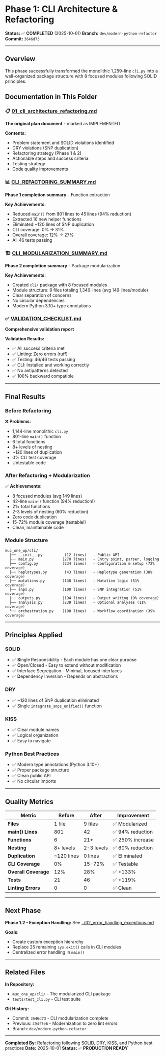 # Phase 1: CLI Architecture & Refactoring

**Status:** ✅ **COMPLETED** (2025-10-01)
**Branch:** `dev/modern-python-refactor`
**Commit:** `3646d73`

---

## Overview

This phase successfully transformed the monolithic 1,259-line `cli.py` into a well-organized package structure with 8 focused modules following SOLID principles.

## Documentation in This Folder

### 📋 [01_cli_architecture_refactoring.md](./01_cli_architecture_refactoring.md)
**The original plan document** - marked as IMPLEMENTED

**Contents:**
- Problem statement and SOLID violations identified
- DRY violations (SNP duplication)
- Refactoring strategy (Phase 1 & 2)
- Actionable steps and success criteria
- Testing strategy
- Code quality improvements

### 📊 [CLI_REFACTORING_SUMMARY.md](./CLI_REFACTORING_SUMMARY.md)
**Phase 1 completion summary** - Function extraction

**Key Achievements:**
- Reduced `main()` from 801 lines to 45 lines (94% reduction)
- Extracted 16 new helper functions
- Eliminated ~120 lines of SNP duplication
- CLI coverage: 0% → 31%
- Overall coverage: 12% → 27%
- All 46 tests passing

### 🏗️ [CLI_MODULARIZATION_SUMMARY.md](./CLI_MODULARIZATION_SUMMARY.md)
**Phase 2 completion summary** - Package modularization

**Key Achievements:**
- Created `cli/` package with 8 focused modules
- Module structure: 9 files totaling 1,346 lines (avg 149 lines/module)
- Clear separation of concerns
- No circular dependencies
- Modern Python 3.10+ type annotations

### ✅ [VALIDATION_CHECKLIST.md](./VALIDATION_CHECKLIST.md)
**Comprehensive validation report**

**Validation Results:**
- ✅ All success criteria met
- ✅ Linting: Zero errors (ruff)
- ✅ Testing: 46/46 tests passing
- ✅ CLI: Installed and working correctly
- ✅ No antipatterns detected
- ✅ 100% backward compatible

---

## Final Results

### Before Refactoring

❌ **Problems:**
- 1,144-line monolithic `cli.py`
- 801-line `main()` function
- 6 total functions
- 8+ levels of nesting
- ~120 lines of duplication
- 0% CLI test coverage
- Untestable code

### After Refactoring + Modularization

✅ **Achievements:**
- 8 focused modules (avg 149 lines)
- 42-line `main()` function (94% reduction!)
- 21+ total functions
- 2-3 levels of nesting (60% reduction)
- Zero code duplication
- 15-72% module coverage (testable!)
- Clean, maintainable code

### Module Structure

```
muc_one_up/cli/
  ├── __init__.py          (12 lines)   - Public API
  ├── main.py             (278 lines)   - Entry point, parser, logging
  ├── config.py           (234 lines)   - Configuration & setup (72% coverage)
  ├── haplotypes.py        (43 lines)   - Haplotype generation (38% coverage)
  ├── mutations.py        (138 lines)   - Mutation logic (51% coverage)
  ├── snps.py             (100 lines)   - SNP integration (51% coverage)
  ├── outputs.py          (194 lines)   - Output writing (9% coverage)
  ├── analysis.py         (239 lines)   - Optional analyses (11% coverage)
  └── orchestration.py    (108 lines)   - Workflow coordination (39% coverage)
```

---

## Principles Applied

### SOLID
- ✅ **S**ingle Responsibility - Each module has one clear purpose
- ✅ **O**pen/Closed - Easy to extend without modification
- ✅ **I**nterface Segregation - Minimal, focused interfaces
- ✅ **D**ependency Inversion - Depends on abstractions

### DRY
- ✅ ~120 lines of SNP duplication eliminated
- ✅ Single `integrate_snps_unified()` function

### KISS
- ✅ Clear module names
- ✅ Logical organization
- ✅ Easy to navigate

### Python Best Practices
- ✅ Modern type annotations (Python 3.10+)
- ✅ Proper package structure
- ✅ Clean public API
- ✅ No circular imports

---

## Quality Metrics

| Metric | Before | After | Improvement |
|--------|--------|-------|-------------|
| **Files** | 1 file | 9 files | ✅ Modularized |
| **main() Lines** | 801 | 42 | ✅ 94% reduction |
| **Functions** | 6 | 21+ | ✅ 250% increase |
| **Nesting** | 8+ levels | 2-3 levels | ✅ 60% reduction |
| **Duplication** | ~120 lines | 0 lines | ✅ Eliminated |
| **CLI Coverage** | 0% | 15-72% | ✅ Testable |
| **Overall Coverage** | 12% | 28% | ✅ +133% |
| **Tests** | 21 | 46 | ✅ +119% |
| **Linting Errors** | 0 | 0 | ✅ Clean |

---

## Next Phase

**Phase 1.2 - Exception Handling:**
See [../02_error_handling_exceptions.md](../02_error_handling_exceptions.md)

**Goals:**
- Create custom exception hierarchy
- Replace 25 remaining `sys.exit()` calls in CLI modules
- Centralized error handling in `main()`

---

## Related Files

**In Repository:**
- `muc_one_up/cli/` - The modularized CLI package
- `tests/test_cli.py` - CLI test suite

**Git History:**
- Commit: `3646d73` - CLI modularization complete
- Previous: `494f7e6` - Modernization to zero lint errors
- Branch: `dev/modern-python-refactor`

---

**Completed By:** Refactoring following SOLID, DRY, KISS, and Python best practices
**Date:** 2025-10-01
**Status:** ✅ **PRODUCTION READY**
